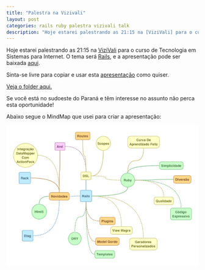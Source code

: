 ```yaml
---
title: "Palestra na Vizivali"
layout: post
categories: rails ruby palestra vizivali talk
description: "Hoje estarei palestrando as 21:15 na [ViziVali] para o curso de Tecnologia em Sistemas para Internet. O tema será [Rails][palestra], e a apresentação pode se..."
---
```

Hoje estarei palestrando as 21:15 na [ViziVali] para o curso de Tecnologia em Sistemas para Internet. O tema será [Rails][palestra], e a apresentação pode ser baixada [aqui][palestra].

Sinta-se livre para copiar e usar esta [apresentação][palestra] como quiser.

[Veja o folder aqui.][folder]

Se você está no sudoeste do Paraná e têm interesse no assunto não perca esta oportunidade!

Abaixo segue o MindMap que usei para criar a apresentação:

![mindmaprails]

[palestra]: /Rails.pdf
[folder]: /images/folder-palestra-vizivali.jpeg
[mindmaprails]: /images/mind-map-palestra-rails.jpeg
[ViziVali]: <http://visivali.edu.br>

